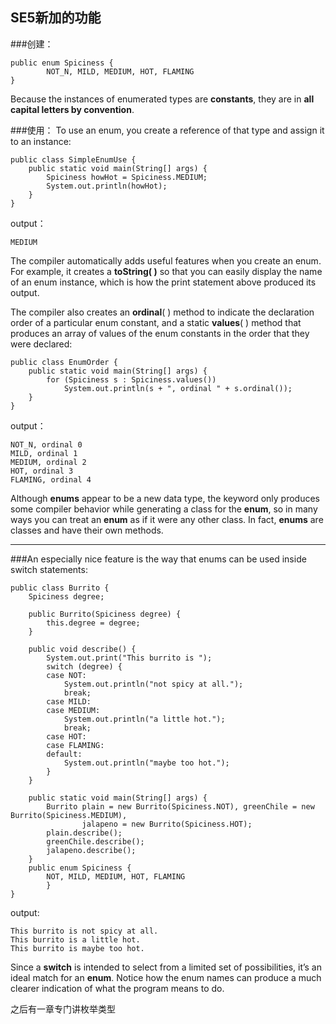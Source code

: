 ## SE5新加的功能 ##

###创建：

	public enum Spiciness {
    		NOT_N, MILD, MEDIUM, HOT, FLAMING
    }
Because the instances of enumerated types are **constants**, they are in **all capital letters by convention**.

###使用：
To use an enum, you create a reference of that type and assign it to an instance:

    public class SimpleEnumUse {
    	public static void main(String[] args) {
    		Spiciness howHot = Spiciness.MEDIUM;
    		System.out.println(howHot);
    	}
    }
output：

    MEDIUM


The compiler automatically adds useful features when you create an enum. For example, it creates a **toString( )** so that you can easily display the name of an enum instance, which is how the print statement above produced its output.

The compiler also creates an **ordinal**( ) method to indicate the declaration order of a particular enum constant, and a static **values**( ) method that produces an array of values of the enum constants in the order that they were declared:

    public class EnumOrder {
    	public static void main(String[] args) {
    		for (Spiciness s : Spiciness.values())
    			System.out.println(s + ", ordinal " + s.ordinal());
    	}
    }
output：
    
    NOT_N, ordinal 0
    MILD, ordinal 1
    MEDIUM, ordinal 2
    HOT, ordinal 3
    FLAMING, ordinal 4

Although **enums** appear to be a new data type, the keyword only produces some compiler behavior while generating a class for the **enum**, so in many ways you can treat an **enum** as if it were any other class. In fact, **enums** are classes and have their own methods.  

----
###An especially nice feature is the way that enums can be used inside switch statements:

    public class Burrito {
    	Spiciness degree;
    
    	public Burrito(Spiciness degree) {
    		this.degree = degree;
    	}
    
    	public void describe() {
    		System.out.print("This burrito is ");
    		switch (degree) {
    		case NOT:
    			System.out.println("not spicy at all.");
    			break;
    		case MILD:
    		case MEDIUM:
    			System.out.println("a little hot.");
    			break;
    		case HOT:
    		case FLAMING:
    		default:
    			System.out.println("maybe too hot.");
    		}
    	}
    
    	public static void main(String[] args) {
    		Burrito plain = new Burrito(Spiciness.NOT), greenChile = new Burrito(Spiciness.MEDIUM),
    				jalapeno = new Burrito(Spiciness.HOT);
    		plain.describe();
    		greenChile.describe();
    		jalapeno.describe();
    	}
    	public enum Spiciness {
    		NOT, MILD, MEDIUM, HOT, FLAMING
    		}
    }

output:

    This burrito is not spicy at all.
    This burrito is a little hot.
    This burrito is maybe too hot.
   
Since a **switch** is intended to select from a limited set of possibilities, it’s an ideal match for an **enum**. Notice how the enum names can produce a much clearer indication of what the program means to do.

之后有一章专门讲枚举类型